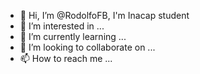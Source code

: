- 👋 Hi, I’m @RodolfoFB, I'm Inacap student
- 👀 I’m interested in ...
- 🌱 I’m currently learning ...
- 💞️ I’m looking to collaborate on ...
- 📫 How to reach me ...

<!---
RodolfoFB/RodolfoFB is a ✨ special ✨ repository because its `README.md` (this file) appears on your GitHub profile.
You can click the Preview link to take a look at your changes.
--->
